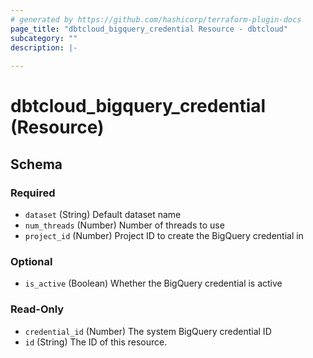 ```yaml
---
# generated by https://github.com/hashicorp/terraform-plugin-docs
page_title: "dbtcloud_bigquery_credential Resource - dbtcloud"
subcategory: ""
description: |-
  
---
```


# dbtcloud_bigquery_credential (Resource)





<!-- schema generated by tfplugindocs -->
## Schema

### Required

- `dataset` (String) Default dataset name
- `num_threads` (Number) Number of threads to use
- `project_id` (Number) Project ID to create the BigQuery credential in

### Optional

- `is_active` (Boolean) Whether the BigQuery credential is active

### Read-Only

- `credential_id` (Number) The system BigQuery credential ID
- `id` (String) The ID of this resource.


